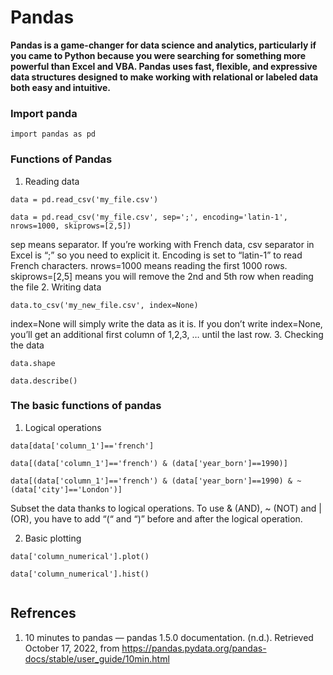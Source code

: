 # Pandas

**Pandas is a game-changer for data science and analytics, particularly if you came to Python because you were searching for something more powerful than Excel and VBA. Pandas uses fast, flexible, and expressive data structures designed to make working with relational or labeled data both easy and intuitive.**

### Import panda
`import pandas as pd`
###  Functions of Pandas
1.  Reading data

```
data = pd.read_csv('my_file.csv')

data = pd.read_csv('my_file.csv', sep=';', encoding='latin-1', nrows=1000, skiprows=[2,5])
```

sep means separator. If you’re working with French data, csv separator in Excel is “;” so you need to explicit it. Encoding is set to “latin-1” to read French characters. nrows=1000 means reading the first 1000 rows. skiprows=[2,5] means you will remove the 2nd and 5th row when reading the file
2. Writing data

```
data.to_csv('my_new_file.csv', index=None)
```

index=None will simply write the data as it is. If you don’t write index=None, you’ll get an additional first column of 1,2,3, … until the last row.
3.  Checking the data
```
data.shape

data.describe()
```

### The basic functions of pandas
1. Logical operations
```
data[data['column_1']=='french']

data[(data['column_1']=='french') & (data['year_born']==1990)]

data[(data['column_1']=='french') & (data['year_born']==1990) & ~(data['city']=='London')]
```

Subset the data thanks to logical operations. To use & (AND), ~ (NOT) and | (OR), you have to add “(“ and “)” before and after the logical operation.

2. Basic plotting
```
data['column_numerical'].plot()
```
```
data['column_numerical'].hist()


```

## Refrences
1. 10 minutes to pandas — pandas 1.5.0 documentation. (n.d.). Retrieved October 17, 2022, from https://pandas.pydata.org/pandas-docs/stable/user_guide/10min.html